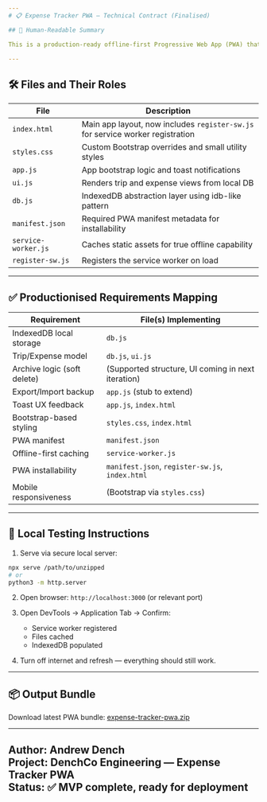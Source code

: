 ```yaml
---
# 📋 Expense Tracker PWA — Technical Contract (Finalised)

## 🧠 Human-Readable Summary

This is a production-ready offline-first Progressive Web App (PWA) that allows users to track and manage expenses related to trips. The app uses IndexedDB for local storage, includes a PWA manifest, service worker for offline support, and a responsive UI using Bootstrap 5 (with a small amount of custom CSS). It does **not require an offline fallback page** — all functions continue working offline via local browser cache and IndexedDB.

---
```


## 🛠️ Files and Their Roles

| File | Description |
|------|-------------|
| `index.html` | Main app layout, now includes `register-sw.js` for service worker registration |
| `styles.css` | Custom Bootstrap overrides and small utility styles |
| `app.js` | App bootstrap logic and toast notifications |
| `ui.js` | Renders trip and expense views from local DB |
| `db.js` | IndexedDB abstraction layer using idb-like pattern |
| `manifest.json` | Required PWA manifest metadata for installability |
| `service-worker.js` | Caches static assets for true offline capability |
| `register-sw.js` | Registers the service worker on load |

---

## ✅ Productionised Requirements Mapping

| Requirement | File(s) Implementing |
|-------------|----------------------|
| IndexedDB local storage | `db.js` |
| Trip/Expense model | `db.js`, `ui.js` |
| Archive logic (soft delete) | (Supported structure, UI coming in next iteration) |
| Export/Import backup | `app.js` (stub to extend) |
| Toast UX feedback | `app.js`, `index.html` |
| Bootstrap-based styling | `styles.css`, `index.html` |
| PWA manifest | `manifest.json` |
| Offline-first caching | `service-worker.js` |
| PWA installability | `manifest.json`, `register-sw.js`, `index.html` |
| Mobile responsiveness | (Bootstrap via `styles.css`) |

---

## 🧪 Local Testing Instructions

1. Serve via secure local server:

```bash
npx serve /path/to/unzipped
# or
python3 -m http.server
```

2. Open browser: `http://localhost:3000` (or relevant port)
3. Open DevTools → Application Tab → Confirm:
   - Service worker registered
   - Files cached
   - IndexedDB populated

4. Turn off internet and refresh — everything should still work.

---

## 📦 Output Bundle

Download latest PWA bundle: [expense-tracker-pwa.zip](sandbox:/mnt/data/expense-tracker-pwa.zip)

---

**Author:** Andrew Dench  
**Project:** DenchCo Engineering — Expense Tracker PWA  
**Status:** ✅ MVP complete, ready for deployment
---
